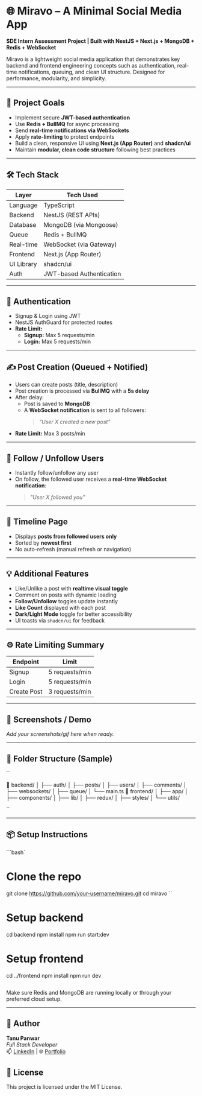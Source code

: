 # 🌐 Miravo – A Minimal Social Media App

**SDE Intern Assessment Project | Built with NestJS + Next.js + MongoDB + Redis + WebSocket**

Miravo is a lightweight social media application that demonstrates key backend and frontend engineering concepts such as authentication, real-time notifications, queuing, and clean UI structure. Designed for performance, modularity, and simplicity.

---

## 🎯 Project Goals

- Implement secure **JWT-based authentication**
- Use **Redis + BullMQ** for async processing
- Send **real-time notifications via WebSockets**
- Apply **rate-limiting** to protect endpoints
- Build a clean, responsive UI using **Next.js (App Router)** and **shadcn/ui**
- Maintain **modular, clean code structure** following best practices

---

## 🛠 Tech Stack

| Layer        | Tech Used               |
| ------------ | ----------------------- |
| Language     | TypeScript              |
| Backend      | NestJS (REST APIs)      |
| Database     | MongoDB (via Mongoose)  |
| Queue        | Redis + BullMQ          |
| Real-time    | WebSocket (via Gateway) |
| Frontend     | Next.js (App Router)    |
| UI Library   | shadcn/ui               |
| Auth         | JWT-based Authentication|

---

## 🔐 Authentication

- Signup & Login using JWT
- NestJS AuthGuard for protected routes
- **Rate Limit:**  
  - **Signup:** Max 5 requests/min  
  - **Login:** Max 5 requests/min  

---

## ✍️ Post Creation (Queued + Notified)

- Users can create posts (title, description)
- Post creation is processed via **BullMQ** with a **5s delay**
- After delay:
  - Post is saved to **MongoDB**
  - A **WebSocket notification** is sent to all followers:
    > _"User X created a new post"_
- **Rate Limit:** Max 3 posts/min

---

## 🤝 Follow / Unfollow Users

- Instantly follow/unfollow any user
- On follow, the followed user receives a **real-time WebSocket notification**:
  > _"User X followed you"_

---

## 📰 Timeline Page

- Displays **posts from followed users only**
- Sorted by **newest first**
- No auto-refresh (manual refresh or navigation)

---

## 💡 Additional Features

- Like/Unlike a post with **realtime visual toggle**
- Comment on posts with dynamic loading
- **Follow/Unfollow** toggles update instantly
- **Like Count** displayed with each post
- **Dark/Light Mode** toggle for better accessibility
- UI toasts via `shadcn/ui` for feedback

---

## ⚙️ Rate Limiting Summary

| Endpoint       | Limit              |
| -------------- | ------------------ |
| Signup         | 5 requests/min     |
| Login          | 5 requests/min     |
| Create Post    | 3 requests/min     |

---

## 📸 Screenshots / Demo

_Add your screenshots/gif here when ready._

---

## 🧱 Folder Structure (Sample)

``

📁 backend/
│   ├── auth/
│   ├── posts/
│   ├── users/
│   ├── comments/
│   ├── websockets/
│   ├── queue/
│   └── main.ts
📁 frontend/
│   ├── app/
│   ├── components/
│   ├── lib/
│   ├── redux/
│   ├── styles/
│   └── utils/

``

---

## 📦 Setup Instructions

```bash`
# Clone the repo
git clone https://github.com/your-username/miravo.git
cd miravo
``
# Setup backend
cd backend
npm install
npm run start:dev

# Setup frontend
cd ../frontend
npm install
npm run dev
````
````
Make sure Redis and MongoDB are running locally or through your preferred cloud setup.

---

## 📣 Author

**Tanu Panwar**  
*Full Stack Developer*  
📫 [LinkedIn](https://www.linkedin.com/in/tanu-panwar01/) | 🌐 [Portfolio](https://tanu-panwar-portfolio.vercel.app/)


## 📄 License

This project is licensed under the MIT License.

```
